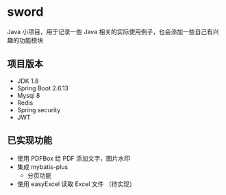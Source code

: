 # sword
Java 小项目，用于记录一些 Java 相关的实际使用例子，也会添加一些自己有兴趣的功能模块

## 项目版本
- JDK 1.8
- Spring Boot 2.6.13
- Mysql 8
- Redis 
- Spring security 
- JWT

##  已实现功能
- 使用 PDFBox 给 PDF 添加文字，图片水印
- 集成 mybatis-plus
  - 分页功能
- 使用 easyExcel 读取 Excel 文件 （待实现）
